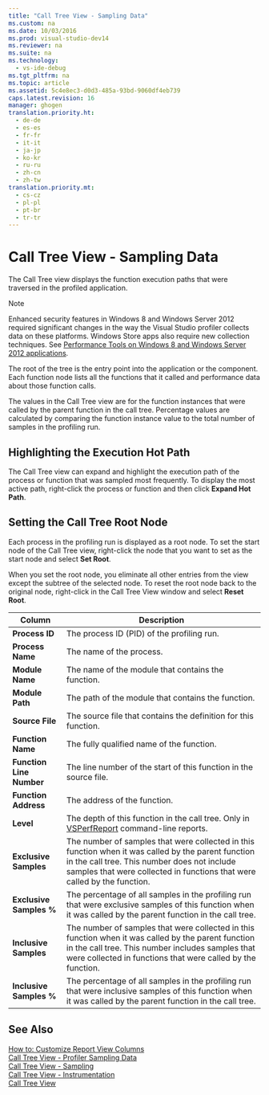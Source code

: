 ```yaml
---
title: "Call Tree View - Sampling Data"
ms.custom: na
ms.date: 10/03/2016
ms.prod: visual-studio-dev14
ms.reviewer: na
ms.suite: na
ms.technology: 
  - vs-ide-debug
ms.tgt_pltfrm: na
ms.topic: article
ms.assetid: 5c4e8ec3-d0d3-485a-93bd-9060df4eb739
caps.latest.revision: 16
manager: ghogen
translation.priority.ht: 
  - de-de
  - es-es
  - fr-fr
  - it-it
  - ja-jp
  - ko-kr
  - ru-ru
  - zh-cn
  - zh-tw
translation.priority.mt: 
  - cs-cz
  - pl-pl
  - pt-br
  - tr-tr
---
```

# Call Tree View - Sampling Data
The Call Tree view displays the function execution paths that were traversed in the profiled application.  
  
> [!NOTE]
>  Enhanced security features in Windows 8 and Windows Server 2012 required significant changes in the way the Visual Studio profiler collects data on these platforms. Windows Store apps also require new collection techniques. See [Performance Tools on Windows 8 and Windows Server 2012 applications](../VS_IDE/Performance-Tools-on-Windows-8-and-Windows-Server-2012-applications.md).  
  
 The root of the tree is the entry point into the application or the component. Each function node lists all the functions that it called and performance data about those function calls.  
  
 The values in the Call Tree view are for the function instances that were called by the parent function in the call tree. Percentage values are calculated by comparing the function instance value to the total number of samples in the profiling run.  
  
## Highlighting the Execution Hot Path  
 The Call Tree view can expand and highlight the execution path of the process or function that was sampled most frequently. To display the most active path, right-click the process or function and then click **Expand Hot Path**.  
  
## Setting the Call Tree Root Node  
 Each process in the profiling run is displayed as a root node. To set the start node of the Call Tree view, right-click the node that you want to set as the start node and select **Set Root**.  
  
 When you set the root node, you eliminate all other entries from the view except the subtree of the selected node. To reset the root node back to the original node, right-click in the Call Tree View window and select **Reset Root**.  
  
|Column|Description|  
|------------|-----------------|  
|**Process ID**|The process ID (PID) of the profiling run.|  
|**Process Name**|The name of the process.|  
|**Module Name**|The name of the module that contains the function.|  
|**Module Path**|The path of the module that contains the function.|  
|**Source File**|The source file that contains the definition for this function.|  
|**Function Name**|The fully qualified name of the function.|  
|**Function Line Number**|The line number of the start of this function in the source file.|  
|**Function Address**|The address of the function.|  
|**Level**|The depth of this function in the call tree. Only in [VSPerfReport](../VS_IDE/VSPerfReport.md) command-line reports.|  
|**Exclusive Samples**|The number of samples that were collected in this function when it was called by the parent function in the call tree. This number does not include samples that were collected in functions that were called by the function.|  
|**Exclusive Samples %**|The percentage of all samples in the profiling run that were exclusive samples of this function when it was called by the parent function in the call tree.|  
|**Inclusive Samples**|The number of samples that were collected in this function when it was called by the parent function in the call tree. This number includes samples that were collected in functions that were called by the function.|  
|**Inclusive Samples %**|The percentage of all samples in the profiling run that were inclusive samples of this function when it was called by the parent function in the call tree.|  
  
## See Also  
 [How to: Customize Report View Columns](../VS_IDE/How-to--Customize-Report-View-Columns.md)   
 [Call Tree View - Profiler Sampling Data](../VS_IDE/Call-Tree-View---Sampling-Data.md)   
 [Call Tree View - Sampling](../VS_IDE/Call-Tree-View---.NET-Memory-Sampling-Data.md)   
 [Call Tree View - Instrumentation](../VS_IDE/Call-Tree-View---.NET-Memory-Instrumentation-Data.md)   
 [Call Tree View](../VS_IDE/Call-Tree-View---Instrumentation-Data.md)